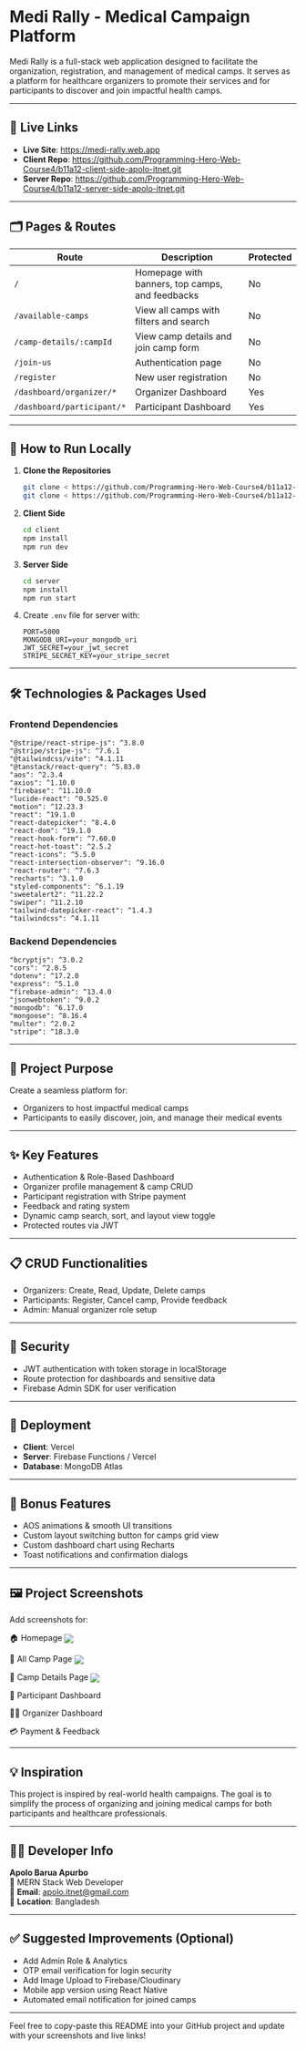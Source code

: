 # Medi Rally - Medical Campaign Platform

Medi Rally is a full-stack web application designed to facilitate the organization, registration, and management of medical camps. It serves as a platform for healthcare organizers to promote their services and for participants to discover and join impactful health camps.

---

## 🔗 Live Links

* **Live Site**: https://medi-rally.web.app <br>
* **Client Repo**: https://github.com/Programming-Hero-Web-Course4/b11a12-client-side-apolo-itnet.git <br>
* **Server Repo**: https://github.com/Programming-Hero-Web-Course4/b11a12-server-side-apolo-itnet.git <br>

---

## 🗂️ Pages & Routes

| Route                      | Description                                     | Protected |
| -------------------------- | ----------------------------------------------- | --------- |
| `/`                        | Homepage with banners, top camps, and feedbacks | No        |
| `/available-camps`         | View all camps with filters and search          | No        |
| `/camp-details/:campId`    | View camp details and join camp form            | No        |
| `/join-us`                 | Authentication page                             | No        |
| `/register`                | New user registration                           | No        |
| `/dashboard/organizer/*`   | Organizer Dashboard                             | Yes       |
| `/dashboard/participant/*` | Participant Dashboard                           | Yes       |

---

## 🚀 How to Run Locally

1. **Clone the Repositories**

   ```bash
   git clone < https://github.com/Programming-Hero-Web-Course4/b11a12-client-side-apolo-itnet.git >
   git clone < https://github.com/Programming-Hero-Web-Course4/b11a12-server-side-apolo-itnet.git >
   ```

2. **Client Side**

   ```bash
   cd client
   npm install
   npm run dev
   ```

3. **Server Side**

   ```bash
   cd server
   npm install
   npm run start
   ```

4. Create `.env` file for server with:

   ```env
   PORT=5000
   MONGODB_URI=your_mongodb_uri
   JWT_SECRET=your_jwt_secret
   STRIPE_SECRET_KEY=your_stripe_secret
   ```

---

## 🛠️ Technologies & Packages Used

### Frontend Dependencies

```
"@stripe/react-stripe-js": ^3.8.0
"@stripe/stripe-js": ^7.6.1
"@tailwindcss/vite": ^4.1.11
"@tanstack/react-query": ^5.83.0
"aos": ^2.3.4
"axios": ^1.10.0
"firebase": ^11.10.0
"lucide-react": ^0.525.0
"motion": ^12.23.3
"react": ^19.1.0
"react-datepicker": ^8.4.0
"react-dom": ^19.1.0
"react-hook-form": ^7.60.0
"react-hot-toast": ^2.5.2
"react-icons": ^5.5.0
"react-intersection-observer": ^9.16.0
"react-router": ^7.6.3
"recharts": ^3.1.0
"styled-components": ^6.1.19
"sweetalert2": ^11.22.2
"swiper": ^11.2.10
"tailwind-datepicker-react": ^1.4.3
"tailwindcss": ^4.1.11
```

### Backend Dependencies

```
"bcryptjs": ^3.0.2
"cors": ^2.8.5
"dotenv": ^17.2.0
"express": ^5.1.0
"firebase-admin": ^13.4.0
"jsonwebtoken": ^9.0.2
"mongodb": ^6.17.0
"mongoose": ^8.16.4
"multer": ^2.0.2
"stripe": ^18.3.0
```

---

## 🎯 Project Purpose

Create a seamless platform for:

* Organizers to host impactful medical camps
* Participants to easily discover, join, and manage their medical events

---

## ✨ Key Features

* Authentication & Role-Based Dashboard
* Organizer profile management & camp CRUD
* Participant registration with Stripe payment
* Feedback and rating system
* Dynamic camp search, sort, and layout view toggle
* Protected routes via JWT

---

## 📋 CRUD Functionalities

* Organizers: Create, Read, Update, Delete camps
* Participants: Register, Cancel camp, Provide feedback
* Admin: Manual organizer role setup

---

## 🔐 Security

* JWT authentication with token storage in localStorage
* Route protection for dashboards and sensitive data
* Firebase Admin SDK for user verification

---

## 🚀 Deployment

* **Client**: Vercel
* **Server**: Firebase Functions / Vercel
* **Database**: MongoDB Atlas

---

## 🎁 Bonus Features

* AOS animations & smooth UI transitions
* Custom layout switching button for camps grid view
* Custom dashboard chart using Recharts
* Toast notifications and confirmation dialogs

---

## 🖼️ Project Screenshots

Add screenshots for:


🏠 Homepage
<img align="center" src="https://i.postimg.cc/x15dQNzp/home-page.png" /> 

📄 All Camp Page
<img align="center" src="https://i.postimg.cc/3xYwzFdD/all-camps-page.png" /> 

📄 Camp Details Page
<img align="center" src="https://i.postimg.cc/15ptWj5Q/camp-details-page.png" /> 


👤 Participant Dashboard



🧑‍⚕️ Organizer Dashboard



💳 Payment & Feedback

---

## 💡 Inspiration

This project is inspired by real-world health campaigns. The goal is to simplify the process of organizing and joining medical camps for both participants and healthcare professionals.

---

## 👨‍💻 Developer Info
**Apolo Barua Apurbo**   <br> 
💼 MERN Stack Web Developer  <br> 
📧 **Email**: apolo.itnet@gmail.com  <br> 
📍 **Location**: Bangladesh  <br> 

---

## ✅ Suggested Improvements (Optional)

* Add Admin Role & Analytics
* OTP email verification for login security
* Add Image Upload to Firebase/Cloudinary
* Mobile app version using React Native
* Automated email notification for joined camps

---

Feel free to copy-paste this README into your GitHub project and update with your screenshots and live links!
